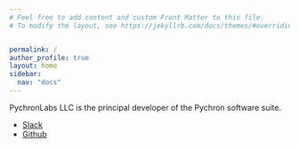 ```yaml
---
# Feel free to add content and custom Front Matter to this file.
# To modify the layout, see https://jekyllrb.com/docs/themes/#overriding-theme-defaults


permalink: /
author_profile: true
layout: home
sidebar:
  nav: "docs"
---
```


PychronLabs LLC is the principal developer of the Pychron software suite.

- [Slack](https://nmgrl.slack.com)
- [Github](https://github.com/NMGRL/pychron)
